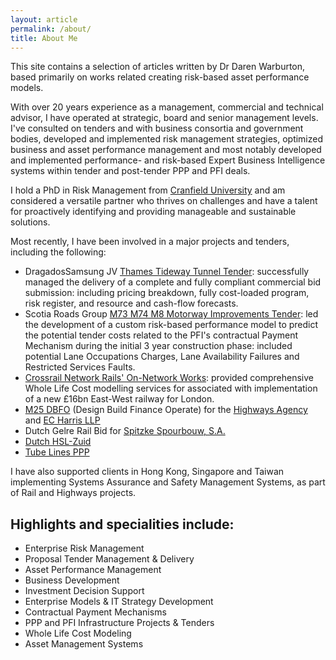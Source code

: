 ```yaml
---
layout: article
permalink: /about/
title: About Me
---
```


This site contains a selection of articles written by Dr Daren Warburton, based primarily on works related creating risk-based asset performance models.

With over 20 years experience as a management, commercial and technical advisor, I have operated at strategic, board and senior management levels. I've consulted on tenders and with business consortia and government bodies, developed and implemented risk management strategies, optimized business and asset performance management and most notably developed and implemented performance- and risk-based Expert Business Intelligence systems within tender and post-tender PPP and PFI deals.

I hold a PhD in Risk Management from [Cranfield University](http://www.cranfield.ac.uk/doctoral/subject/engineering/page44849.html) and am considered a versatile partner who thrives on challenges and have a talent for proactively identifying and providing manageable and sustainable solutions.

Most recently, I have been involved in a major projects and tenders, including the following:

* DragadosSamsung JV [Thames Tideway Tunnel Tender](http://www.thamestidewaytunnel.co.uk/): successfully managed the delivery of a complete and fully compliant commercial bid submission: including pricing breakdown, fully cost-loaded program, risk register, and resource and cash-flow forecasts.
* Scotia Roads Group [M73 M74 M8 Motorway Improvements Tender](http://www.transportscotland.gov.uk/project/m8-m73-m74-motorway-improvements): led the development of a custom risk-based performance model to predict the potential tender costs related to the PFI's contractual Payment Mechanism during the initial 3 year construction phase: included potential Lane Occupations Charges, Lane Availability Failures and Restricted Services Faults.
* [Crossrail Network Rails' On-Network Works](http://crossrail.co.uk): provided comprehensive Whole Life Cost modelling services for  associated with implementation of a new £16bn East-West railway for London.
* [M25 DBFO](http://www.highways.gov.uk/roads/projects/24041.aspx) (Design Build Finance Operate) for the [Highways Agency](http://www.highways.gov.uk/) and [EC Harris LLP](http://www.echarris.com/)
* Dutch Gelre Rail Bid for [Spitzke Spourbouw, S.A.](http://www.spitzke.de/site/en/the-group/international/spitzke-spoorbouw/)
* [Dutch HSL-Zuid](http://en.wikipedia.org/wiki/HSL-Zuid)
* [Tube Lines PPP](http://www.tubelines.com)

I have also supported clients in Hong Kong, Singapore and Taiwan implementing Systems Assurance and Safety Management Systems, as part of Rail and Highways projects.

## Highlights and specialities include:

* Enterprise Risk Management
* Proposal Tender Management & Delivery
* Asset Performance Management
* Business Development
* Investment Decision Support
* Enterprise Models & IT Strategy Development
* Contractual Payment Mechanisms
* PPP and PFI Infrastructure Projects & Tenders
* Whole Life Cost Modeling
* Asset Management Systems
